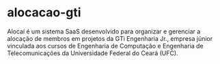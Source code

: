 # alocacao-gti
Alocaí é um sistema SaaS desenvolvido para organizar e gerenciar a alocação de membros em projetos da GTi Engenharia Jr., empresa júnior vinculada aos cursos de Engenharia de Computação e Engenharia de Telecomunicações da Universidade Federal do Ceará (UFC).
